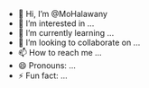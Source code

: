 - 👋 Hi, I’m @MoHalawany
- 👀 I’m interested in ...
- 🌱 I’m currently learning ...
- 💞️ I’m looking to collaborate on ...
- 📫 How to reach me ...
- 😄 Pronouns: ...
- ⚡ Fun fact: ...

<!---
MoHalawany/MoHalawany is a ✨ special ✨ repository because its `README.md` (this file) appears on your GitHub profile.
You can click the Preview link to take a look at your changes.
--->
